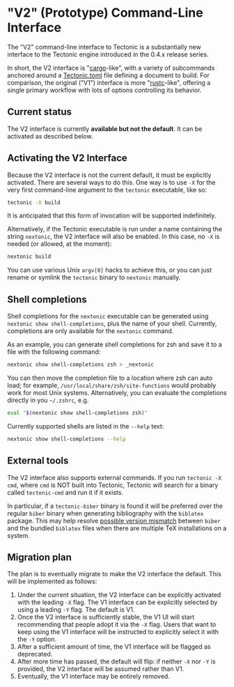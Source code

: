 # "V2" (Prototype) Command-Line Interface

The "V2" command-line interface to Tectonic is a substantially new interface to
the Tectonic engine introduced in the 0.4.x release series.

In short, the V2 interface is "[cargo]-like", with a variety of subcommands
anchored around a [Tectonic.toml] file defining a document to build. For
comparison, the original ("V1") interface is more "[rustc]-like", offering a
single primary workflow with lots of options controlling its behavior.

[cargo]: https://doc.rust-lang.org/cargo/
[Tectonic.toml]: ./tectonic-toml.md
[rustc]: https://doc.rust-lang.org/rustc/command-line-arguments.html

## Current status

The V2 interface is currently **available but not the default**. It can be
activated as described below.

## Activating the V2 Interface

Because the V2 interface is not the current default, it must be explicitly
activated. There are several ways to do this. One way is to use `-X` for the
very first command-line argument to the `tectonic` executable, like so:

```sh
tectonic -X build
```

It is anticipated that this form of invocation will be supported indefinitely.

Alternatively, if the Tectonic executable is run under a name containing the
string `nextonic`, the V2 interface will also be enabled. In this case, no `-X`
is needed (or allowed, at the moment):

```sh
nextonic build
```

You can use various Unix `argv[0]` hacks to achieve this, or you can just rename
or symlink the `tectonic` binary to `nextonic` manually.

## Shell completions

Shell completions for the `nextonic` executable can be generated using
`nextonic show shell-completions`, plus the name of your shell. Currently,
completions are only available for the `nextonic` command.

As an example, you can generate shell completions for zsh and save it to a
file with the following command:

```zsh
nextonic show shell-completions zsh > _nextonic
```

You can then move the completion file to a location where zsh can auto load;
for example, `/usr/local/share/zsh/site-functions` would probably work for
most Unix systems. Alternatively, you can evaluate the completions directly
in you `~/.zshrc`, e.g.

```zsh
eval "$(nextonic show shell-completions zsh)"
```

Currently supported shells are listed in the `--help` text:

```zsh
nextonic show shell-completions --help
```

## External tools

The V2 interface also supports external commands. If you run `tectonic -X cmd`, where `cmd` is NOT built into Tectonic, Tectonic will search for a binary called `tectonic-cmd` and run it if it exists.

In particular, if a `tectonic-biber` binary is found it will be preferred over
the regular `biber` binary when generating bibliography with the `biblatex`
package. This may help resolve [possible version mismatch][biber-mismatch]
between `biber` and the bundled `biblatex` files when there are multiple TeX
installations on a system.

[biber-mismatch]: https://github.com/tectonic-typesetting/tectonic/issues/893

## Migration plan

The plan is to eventually migrate to make the V2 interface the default. This
will be implemented as follows:

1. Under the current situation, the V2 interface can be explicitly activated
   with the leading `-X` flag. The V1 interface can be explicitly selected by
   using a leading `-Y` flag. The default is V1.
2. Once the V2 interface is sufficiently stable, the V1 UI will start
   recommending that people adopt it via the `-X` flag. Users that want to keep
   using the V1 interface will be instructed to explicitly select it with the
   `-Y` option.
3. After a sufficient amount of time, the V1 interface will be flagged as
   deprecated.
4. After more time has passed, the default will flip: if neither `-X` nor `-Y`
   is provided, the V2 interface will be assumed rather than V1.
5. Eventually, the V1 interface may be entirely removed.
